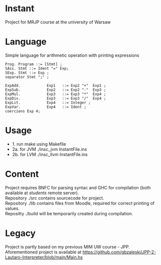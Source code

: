 # Instant
Project for MRJP course at the university of Warsaw

# Language 
Simple language for arithmetic operation with printing expressions

```
Prog. Program ::= [Stmt] ;
SAss. Stmt ::= Ident "=" Exp;
SExp. Stmt ::= Exp ;
separator Stmt ";" ;

ExpAdd.            Exp1   ::= Exp2 "+"  Exp1 ;
ExpSub.            Exp2   ::= Exp2 "-"  Exp3 ;
ExpMul.            Exp3   ::= Exp3 "*"  Exp4 ;
ExpDiv.            Exp3   ::= Exp3 "/"  Exp4 ;
ExpLit.            Exp4   ::= Integer ;
ExpVar.            Exp4   ::= Ident ;
coercions Exp 4;
```

# Usage 
<ul>
    <li>1. run make using Makefile </li>
    <li>2a. for JVM ./insc_jvm InstantFile.ins </li>
    <li>2b. for LVM ./insc_llvm InstantFile.ins </li>
</ul>

# Content
Project requires BNFC for parsing syntac and GHC for compilation (both available at _students_ remote server). &nbsp; \
Repository ./src contains sourcecode for project. &nbsp; \
Repository ./lib contains files from Moodle, required for correct printing of values. &nbsp; \
Repositty ./build will be temporarily created during compilation. &nbsp; 

# Legacy
Project is partly based on my previous MIM UW course - JPP. &nbsp; \
Aforementioned project is available at <https://github.com/gbzaleski/JPP-2-Lautaro-Interpreter/blob/main/Main.hs>